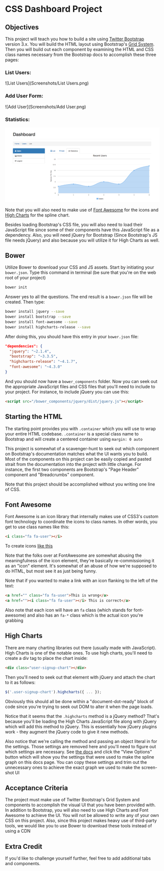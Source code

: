# CSS Dashboard Project

## Objectives

This project will teach you how to build a site using [Twitter Bootstrap](http://getbootstrap.com/) version 3.x. You will build the HTML layout using Bootstrap's [Grid System](http://getbootstrap.com/css/#grid). Then you will build out each component by examining the HTML and CSS class names necessary from the Bootstrap docs to accomplish these three pages:

### List Users:

![List Users](Screenshots/List Users.png)

### Add User Form:

![Add User](Screenshots/Add User.png)

### Statistics:

![Statistics](Screenshots/Statistics.png)

Note that you will also need to make use of [Font Awesome](http://fortawesome.github.io/Font-Awesome/) for the icons and [High Charts](http://www.highcharts.com/) for the spline chart.

Besides loading Bootstrap's CSS file, you will also need to load their JavaScript file since some of their components have this JavaScript file as a dependency.
Also, you will need jQuery for Bootstrap (Since Bootstrap's JS file needs jQuery) and also because you will utilize it for High Charts as well.

## Bower

Utilize Bower to download your CSS and JS assets. Start by initiating your `bower.json`. Type this command in terminal (be sure that you're on the web root of your project)

```sh
bower init
```

Answer yes to all the questions. The end result is a `bower.json` file will be created. Then type:

```sh
bower install jquery --save
bower install bootstrap --save
bower install font-awesome --save
bower install highcharts-release --save
```

After doing this, you should have this entry in your `bower.json` file:

```json
"dependencies": {
  "jquery": "~2.1.4",
  "bootstrap": "~3.3.5",
  "highcharts-release": "~4.1.7",
  "font-awesome": "~4.3.0"
}
```

And you should now have a `bower_components` folder. Now you can seek out the appropriate JavaScript files and CSS files that you'll need to include to your project. For instance, to include jQuery you can use this:

```html
<script src="/bower_components/jquery/dist/jquery.js"></script>
```

## Starting the HTML

The starting point provides you with `.container` which you will use to wrap your entire HTML codebase. `.container` is a special class name to Bootstrap and will create a centered container using `margin: 0 auto`

This project is somewhat of a scavenger-hunt to seek out which component on Bootstrap's documentation matches what the UI wants you to build. Most of the components on this project can be easily copied and pasted strait from the documentation into the project with little change. For instance, the first two components are Bootstrap's "Page Header" component and "Breadcrumbs" component.

Note that this project should be accomplished without you writing one line of CSS.

## Font Awesome

Font Awesome is an icon library that internally makes use of CSS3's custom font technology to coordinate the icons to class names. In other words, you get to use class names like this:

```html
<i class="fa fa-user"></i>
```

To create icons [like this](http://fortawesome.github.io/Font-Awesome/icon/user/)

Note that the folks over at FontAwesome are somewhat abusing the meaningfulness of the icon element, they're basically re-commissioning it as an "icon" element. It's somewhat of an abuse of how we're supposed to do HTML, but most see it as just being funny.

Note that if you wanted to make a link with an icon flanking to the left of the text:

```html
<a href="" class="fa fa-user">This is wrong</a>
<a href=""><i class="fa fa-user"></i> This is correct</a>
```

Also note that each icon will have an `fa` class (which stands for font-awesome) and also has an `fa-*` class which is the actual icon you're grabbing

## High Charts

There are many charting libraries out there (usually made with JavaScript). High Charts is one of the notable ones. To use high charts, you'll need to create a div tag to place the chart inside:

```html
<div class="user-signup-chart"></div>
```

Then you'll need to seek out that element with jQuery and attach the chart to it as follows:

```js
$('.user-signup-chart').highcharts({ ... });
```

Obviously this should all be done within a "document-dot-ready" block of code since you're trying to seek out DOM to alter it when the page loads. 

Notice that it seems that the `.highcharts` method is a jQuery method? That's because you'll be loading the High Charts JavaScript file along with jQuery which will add this method to jQuery. This is essentially how jQuery plugins work - they augment the jQuery code to give it new methods. 

Also notice that we're calling the method and passing an object literal in for the settings. Those settings are removed here and you'll need to figure out which settings are necessary. See [the docs](http://www.highcharts.com/demo/areaspline) and click the "View Options" button which will show you the settings that were used to make the spline graph on this docs page. You can copy these settings and trim out the unnecessary ones to achieve the exact graph we used to make the screen-shot UI

## Acceptance Criteria

The project must make use of Twitter Bootstrap's Grid System and components to accomplish the visual UI that you have been provided with. In addition to Bootstrap, you will also need to use High Charts and Font Awesome to achieve the UI. You will not be allowed to write any of your own CSS on this project. Also, since this project makes heavy use of third-party tools, we would like you to use Bower to download these tools instead of using a CDN

## Extra Credit

If you'd like to challenge yourself further, feel free to add additional tabs and components.
